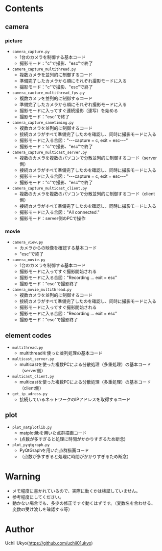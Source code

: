 # Contents
## camera
### picture
+ `camera_capture.py`
    + 1台のカメラを制御する基本コード 
    + 撮影モード："c"で撮影、"esc"で終了 
+ `camera_capture_multithread.py`
    + 複数カメラを並列的に制御するコード
    + 準備完了したカメラから順にそれぞれ撮影モードに入る
    + 撮影モード："c"で撮影、"esc"で終了
+ `camera_caoture_multithread_fps.py`
    + 複数カメラを並列的に制御するコード
    + 準備完了したカメラから順にそれぞれ撮影モードに入る
    + 撮影モードに入ってすぐ連続撮影（連写）を始める
    + 撮影モード："esc"で終了
+ `camera_capture_sametiming.py`
    + 複数カメラを並列的に制御するコード
    + 接続カメラがすべて準備完了したのを確認し、同時に撮影モードに入る
    + 撮影モードに入る合図："---capture = c, exit = esc---"
    + 撮影モード："c"で撮影、"esc"で終了
+ `camera_capture_multicast_server.py`
    + 複数のカメラを複数のパソコンで分散並列的に制御するコード（server側）
    + 接続カメラがすべて準備完了したのを確認し、同時に撮影モードに入る
    + 撮影モードに入る合図："---capture = c, exit = esc---"
    + 撮影モード："c"で撮影、"esc"で終了
+ `camera_capture_multicast_client.py`
    + 複数のカメラを複数のパソコンで分散並列的に制御するコード（client側）
    + 接続カメラがすべて準備完了したのを確認し、同時に撮影モードに入る
    + 撮影モードに入る合図："All connected."
    + 撮影モード：server側のPCで操作

### movie
+ `camera_view.py`
    + カメラからの映像を確認する基本コード
    + "esc"で終了
+ `camera_movie.py`
    + 1台のカメラを制御する基本コード
    + 撮影モードに入ってすぐ撮影開始される
    + 撮影モードに入る合図："Recording ... exit = esc"
    + 撮影モード："esc"で撮影終了
+ `camera_movie_multithread.py`
    + 複数カメラを並列的に制御するコード
    + 接続カメラがすべて準備完了したのを確認し、同時に撮影モードに入る
    + 撮影モードに入ってすぐ撮影開始される
    + 撮影モードに入る合図："Recording ... exit = esc"
    + 撮影モード："esc"で撮影終了

## element codes
+ `multithread.py`
    + multithreadを使った並列処理の基本コード
+ `multicast_server.py`
    + multicastを使った複数PCによる分散処理（多重処理）の基本コード（server側）
+ `multicast_client.py`
    + multicastを使った複数PCによる分散処理（多重処理）の基本コード（client側）
+ `get_ip_adress.py`
    + 接続しているネットワークのIPアドレスを取得するコード

## plot
+ `plot_matplotlib.py`
    + matplotlibを用いた点群描画コード
    + (点数が多すぎると処理に時間がかかりすぎるため断念)
+ `plot_pyqtgraph.py`
    + PyQtGraphを用いた点群描画コード
    + （点数が多すぎると処理に時間がかかりすぎるため断念）
    
# Warning
+ メモ程度に書かれているので、実際に動くかは検証していません。
+ 参考程度にしてください。
+ 動かない場合でも、多少の修正ですぐ動くはずです。（変数名を合わせる、変数の受け渡しを確認する等）

# Author
Uchii Ukyo(https://github.com/uchii01ukyo)